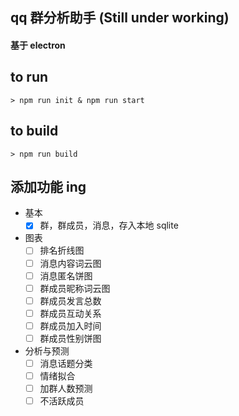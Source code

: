 ## qq 群分析助手 (Still under working)
#### 基于 electron
## to run
```> npm run init & npm run start```
## to build
```> npm run build```
## 添加功能 ing
* 基本
  - [x] 群，群成员，消息，存入本地 sqlite
* 图表
  - [ ] 排名折线图
  - [ ] 消息内容词云图
  - [ ] 消息匿名饼图
  - [ ] 群成员昵称词云图
  - [ ] 群成员发言总数
  - [ ] 群成员互动关系
  - [ ] 群成员加入时间
  - [ ] 群成员性别饼图
* 分析与预测
  - [ ] 消息话题分类
  - [ ] 情绪拟合
  - [ ] 加群人数预测
  - [ ] 不活跃成员
